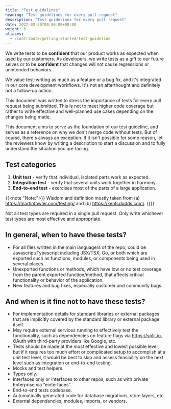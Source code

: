 ```yaml
---
title: "Test guidelines"
heading: "Test guidelines for every pull request"
description: "Test guidelines for every pull request"
date: 2022-03-30T00:00:00+08:00
weight: 6
aliases:
  - /contribute/getting-started/test-guideline
---
```


We write tests to be __confident__ that our product works as expected when used by our customers. As developers, we write tests as a gift to our future selves or to be __confident__ that changes will not cause regressions or unintended behaviors.

We value test-writing as much as a feature or a bug fix, and it's integrated in our core development workflows. It's not an afterthought and definitely not a follow-up action.

This document was written to stress the importance of tests for every pull request being submitted. This is not to meet higher code coverage but rather to write effective and well-planned use cases depending on the changes being made.

This document aims to serve as the foundation of our test guideline, and serves as a reference on why we don't merge code without tests. But of course, there's always an exception. If it isn't possible for some reason, let the reviewers know by writing a description to start a discussion and to fully understand the situation you are facing.

Test categories
---------------
1. __Unit test__ - verify that individual, isolated parts work as expected.
2. __Integration test__ - verify that several units work together in harmony.
3. __End-to-end test__ - exercises most of the parts of a large application.

{{<note "Note:">}}
Wisdom and definition mostly taken from (a) https://martinfowler.com/testing/ and (b) https://kentcdodds.com/.
{{</note>}}

Not all test types are required in a single pull request. Only write whichever test types are most effective and appropriate.

In general, when to have these tests?
-------------------------------------
- For all files written in the main language/s of the repo; could be Javascript/Typescript including JSX/TSX, Go, or both which are exported such as functions, modules, or components being used in several places.
- Unexported functions or methods, which have low or no test coverage from the parent exported function/method, that affects critical functionality or behavior of the application.
- New features and bug fixes, especially customer and community bugs.

And when is it fine not to have these tests?
--------------------------------------------
- For implementation details for standard libraries or external packages that are implicitly covered by the standard library or external package itself.
- May require external services running to effectively test the functionality, such as dependencies on feature flags via https://split.io, OAuth with third-party providers like Google, etc.
- Tests should be made at the most effective and lowest possible level, but if it requires too much effort or complicated setup to accomplish at a unit test level, it would be best to skip and assess feasibility on the next level such as integration or end-to-end testing.
- Mocks and test helpers.
- Types only.
- Interfaces only or interfaces to other repos, such as with private Enterprise via “einterfaces”.
- End-to-end tests codebase.
- Automatically generated code for database migrations, store layers, etc.
- External dependencies, modules, imports, or vendors.
